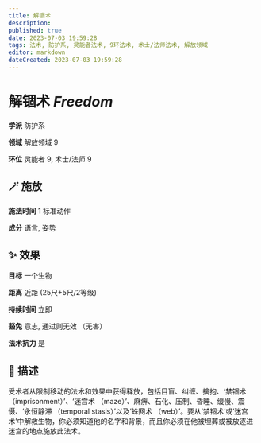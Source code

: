 ```yaml
---
title: 解锢术
description: 
published: true
date: 2023-07-03 19:59:28
tags: 法术, 防护系, 灵能者法术, 9环法术, 术士/法师法术, 解放领域
editor: markdown
dateCreated: 2023-07-03 19:59:28
---
```


# **解锢术** *Freedom*

**学派** 防护系 

**领域** 解放领域 9

**环位** 灵能者 9, 术士/法师 9

## 🪄 施放

**施法时间** 1 标准动作

**成分** 语言, 姿势

## ✨ 效果 

**目标** 一个生物 

**距离** 近距 (25尺+5尺/2等级)  

**持续时间** 立即 

**豁免** 意志, 通过则无效 （无害）

**法术抗力** 是

## 📖 描述

受术者从限制移动的法术和效果中获得释放，包括目盲、纠缠、擒抱、‘禁锢术 （imprisonment）’、‘迷宫术 （maze）’、麻痹、石化、压制、昏睡、缓慢、震慑、‘永恒静滞 （temporal stasis）’以及‘蛛网术 （web）’。要从‘禁锢术’或‘迷宫术’中解救生物，你必须知道他的名字和背景，而且你必须在他被埋葬或被放逐进迷宫的地点施放此法术。
    